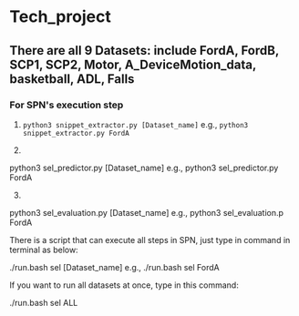 # Tech_project

## There are all 9 Datasets: include FordA, FordB, SCP1, SCP2, Motor, A_DeviceMotion_data, basketball, ADL, Falls

### For SPN's execution step

1. `python3 snippet_extractor.py [Dataset_name]` e.g., `python3 snippet_extractor.py FordA`

2.
python3 sel_predictor.py [Dataset_name] e.g., python3 sel_predictor.py FordA

3.
python3 sel_evaluation.py [Dataset_name] e.g., python3 sel_evaluation.p FordA

There is a script that can execute all steps in SPN, just type in command in terminal as below:

./run.bash sel [Dataset_name] e.g., ./run.bash sel FordA

If you want to run all datasets at once, type in this command:

./run.bash sel ALL
